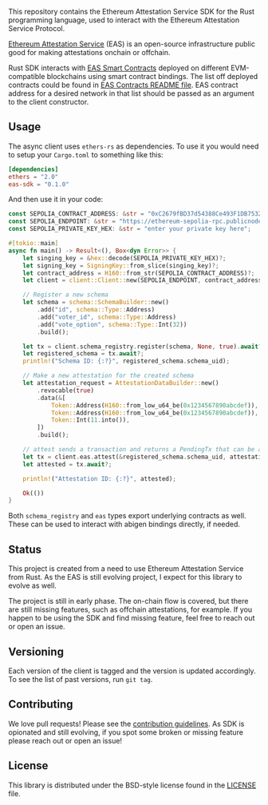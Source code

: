 This repository contains the Ethereum Attestation Service SDK for the Rust programming language, used to interact with the Ethereum Attestation Service Protocol.

[Ethereum Attestation Service](https://attest.sh/) (EAS) is an open-source infrastructure public good for making attestations onchain or offchain.

Rust SDK interacts with [EAS Smart Contracts](https://github.com/ethereum-attestation-service/eas-contracts) deployed on different EVM-compatible blockchains using smart contract bindings. The list off deployed contracts could be found in [EAS Contracts README file](https://github.com/ethereum-attestation-service/eas-contracts?tab=readme-ov-file#deployments). EAS contract address for a desired network in that list should be passed as an argument to the client constructor.


## Usage

The async client uses `ethers-rs`  as dependencies. To use it you would need to setup your `Cargo.toml` to something like this:

```toml
[dependencies]
ethers = "2.0"
eas-sdk = "0.1.0"
```

And then use it in your code:

```rust
const SEPOLIA_CONTRACT_ADDRESS: &str = "0xC2679fBD37d54388Ce493F1DB75320D236e1815e";
const SEPOLIA_ENDPOINT: &str = "https://ethereum-sepolia-rpc.publicnode.com/";
const SEPOLIA_PRIVATE_KEY_HEX: &str = "enter your private key here";

#[tokio::main]
async fn main() -> Result<(), Box<dyn Error>> {
    let singing_key = &hex::decode(SEPOLIA_PRIVATE_KEY_HEX)?;
    let signing_key = SigningKey::from_slice(singing_key)?;
    let contract_address = H160::from_str(SEPOLIA_CONTRACT_ADDRESS)?;
    let client = client::Client::new(SEPOLIA_ENDPOINT, contract_address, None, signing_key).await?;

    // Register a new schema
    let schema = schema::SchemaBuilder::new()
        .add("id", schema::Type::Address)
        .add("voter_id", schema::Type::Address)
        .add("vote_option", schema::Type::Int(32))
        .build();

    let tx = client.schema_registry.register(schema, None, true).await?;
    let registered_schema = tx.await?;
    println!("Schema ID: {:?}", registered_schema.schema_uid);

    // Make a new attestation for the created schema
    let attestation_request = AttestationDataBuilder::new()
        .revocable(true)
        .data(&[
            Token::Address(H160::from_low_u64_be(0x1234567890abcdef)),
            Token::Address(H160::from_low_u64_be(0x1234567890abcdef)),
            Token::Int(11.into()),
        ])
        .build();

    // attest sends a transaction and returns a PendingTx that can be awaited
    let tx = client.eas.attest(&registered_schema.schema_uid, attestation_request).await?;
    let attested = tx.await?;

    println!("Attestation ID: {:?}", attested);

    Ok(())
}
```

Both `schema_registry` and `eas` types export underlying contracts as well. These can be used to interact with abigen bindings directly, if needed. 

## Status
This project is created from a need to use Ethereum Attestation Service from Rust. As the EAS is still evolving project, I expect for this library to evolve as well. 

The project is still in early phase. The on-chain flow is covered, but there are still missing features, such as offchain attestations, for example. If you happen to be using the SDK and find missing feature, feel free to reach out or open an issue.


## Versioning

Each version of the client is tagged and the version is updated accordingly.
To see the list of past versions, run `git tag`.

## Contributing

We love pull requests! Please see the [contribution guidelines](CONTRIBUTING.md).
As SDK is opionated and still evolving, if you spot some broken or missing feature please reach out or open an issue!

## License

This library is distributed under the BSD-style license found in the [LICENSE](LICENSE) file.

